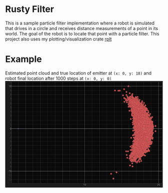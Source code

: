 # Rusty Filter
This is a sample particle filter implementation where a robot is simulated that drives in a circle and receives distance measurements of a point in its world. 
The goal of the robot is to locate that point with a particle filter.
This project also uses my plotting/visualization crate [rplt](https://github.com/AndreasArendt/rust-plot)

# Example
Estimated point cloud and true location of emitter at `(x: 0, y: 18)` and robot final location after 1000 steps at `(x: 0, y: 0)`
![alt text](/doc/example.png)
